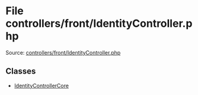 File controllers/front/IdentityController.php
=========

Source: [controllers/front/IdentityController.php](https://github.com/PrestaShop/PrestaShop/blob/1.5.0.5/controllers/front/IdentityController.php)


Classes
-------

* [IdentityControllerCore](class.IdentityControllerCore.md)

